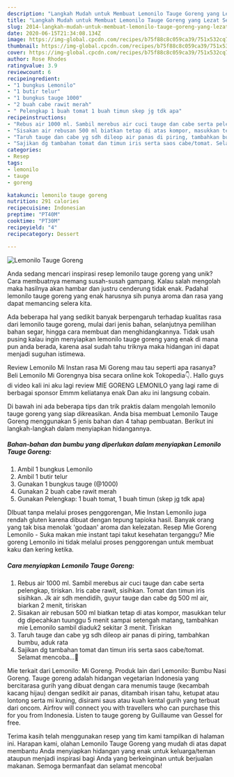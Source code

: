 ```yaml
---
description: "Langkah Mudah untuk Membuat Lemonilo Tauge Goreng yang Lezat Sekali"
title: "Langkah Mudah untuk Membuat Lemonilo Tauge Goreng yang Lezat Sekali"
slug: 2014-langkah-mudah-untuk-membuat-lemonilo-tauge-goreng-yang-lezat-sekali
date: 2020-06-15T21:34:08.134Z
image: https://img-global.cpcdn.com/recipes/b75f88c8c059ca39/751x532cq70/lemonilo-tauge-goreng-foto-resep-utama.jpg
thumbnail: https://img-global.cpcdn.com/recipes/b75f88c8c059ca39/751x532cq70/lemonilo-tauge-goreng-foto-resep-utama.jpg
cover: https://img-global.cpcdn.com/recipes/b75f88c8c059ca39/751x532cq70/lemonilo-tauge-goreng-foto-resep-utama.jpg
author: Rose Rhodes
ratingvalue: 3.9
reviewcount: 6
recipeingredient:
- "1 bungkus Lemonilo"
- "1 butir telur"
- "1 bungkus tauge 1000"
- "2 buah cabe rawit merah"
- " Pelengkap 1 buah tomat 1 buah timun skep jg tdk apa"
recipeinstructions:
- "Rebus air 1000 ml. Sambil merebus air cuci tauge dan cabe serta pelengkap, tiriskan. Iris cabe rawit, sisihkan. Tomat dan timun iris sisihkan. Jk air sdh mendidih, guyur tauge dan cabe dg 500 ml air, biarkan 2 menit, tiriskan"
- "Sisakan air rebusan 500 ml biatkan tetap di atas kompor, masukkan telur dg dipecahkan tuunggu 5 menit sampai setengah matang, tambahkan mie Lemonilo sambil diaduk2 sekitar 3 menit. Tiriskan"
- "Taruh tauge dan cabe yg sdh dileop air panas di piring, tambahkan bumbu, aduk rata"
- "Sajikan dg tambahan tomat dan timun iris serta saos cabe/tomat. Selamat mencoba...🙏"
categories:
- Resep
tags:
- lemonilo
- tauge
- goreng

katakunci: lemonilo tauge goreng 
nutrition: 291 calories
recipecuisine: Indonesian
preptime: "PT40M"
cooktime: "PT30M"
recipeyield: "4"
recipecategory: Dessert

---
```



![Lemonilo Tauge Goreng](https://img-global.cpcdn.com/recipes/b75f88c8c059ca39/751x532cq70/lemonilo-tauge-goreng-foto-resep-utama.jpg)

Anda sedang mencari inspirasi resep lemonilo tauge goreng yang unik? Cara membuatnya memang susah-susah gampang. Kalau salah mengolah maka hasilnya akan hambar dan justru cenderung tidak enak. Padahal lemonilo tauge goreng yang enak harusnya sih punya aroma dan rasa yang dapat memancing selera kita.

Ada beberapa hal yang sedikit banyak berpengaruh terhadap kualitas rasa dari lemonilo tauge goreng, mulai dari jenis bahan, selanjutnya pemilihan bahan segar, hingga cara membuat dan menghidangkannya. Tidak usah pusing kalau ingin menyiapkan lemonilo tauge goreng yang enak di mana pun anda berada, karena asal sudah tahu triknya maka hidangan ini dapat menjadi suguhan istimewa.

Review Lemonilo Mi Instan rasa Mi Goreng mau tau seperti apa rasanya? Beli Lemonilo Mi Gorengnya bisa secara online kok Tokopedia👇. Hallo guys di video kali ini aku lagi review MIE GORENG LEMONILO yang lagi rame di berbagai sponsor Emmm keliatanya enak Dan aku ini langsung cobain.


Di bawah ini ada beberapa tips dan trik praktis dalam mengolah lemonilo tauge goreng yang siap dikreasikan. Anda bisa membuat Lemonilo Tauge Goreng menggunakan 5 jenis bahan dan 4 tahap pembuatan. Berikut ini langkah-langkah dalam menyiapkan hidangannya.

<!--inarticleads1-->

##### Bahan-bahan dan bumbu yang diperlukan dalam menyiapkan Lemonilo Tauge Goreng:

1. Ambil 1 bungkus Lemonilo
1. Ambil 1 butir telur
1. Gunakan 1 bungkus tauge (@1000)
1. Gunakan 2 buah cabe rawit merah
1. Gunakan  Pelengkap: 1 buah tomat, 1 buah timun (skep jg tdk apa)


DIbuat tanpa melalui proses penggorengan, Mie Instan Lemonilo juga rendah gluten karena dibuat dengan tepung tapioka hasil. Banyak orang yang tak bisa menolak &#39;godaan&#39; aroma dan kelezatan. Resep Mie Goreng Lemonilo - Suka makan mie instant tapi takut kesehatan terganggu? Mie goreng Lemonilo ini tidak melalui proses penggorengan untuk membuat kaku dan kering ketika. 

<!--inarticleads2-->

##### Cara menyiapkan Lemonilo Tauge Goreng:

1. Rebus air 1000 ml. Sambil merebus air cuci tauge dan cabe serta pelengkap, tiriskan. Iris cabe rawit, sisihkan. Tomat dan timun iris sisihkan. Jk air sdh mendidih, guyur tauge dan cabe dg 500 ml air, biarkan 2 menit, tiriskan
1. Sisakan air rebusan 500 ml biatkan tetap di atas kompor, masukkan telur dg dipecahkan tuunggu 5 menit sampai setengah matang, tambahkan mie Lemonilo sambil diaduk2 sekitar 3 menit. Tiriskan
1. Taruh tauge dan cabe yg sdh dileop air panas di piring, tambahkan bumbu, aduk rata
1. Sajikan dg tambahan tomat dan timun iris serta saos cabe/tomat. Selamat mencoba...🙏


Mie terkait dari Lemonilo: Mi Goreng. Produk lain dari Lemonilo: Bumbu Nasi Goreng. Tauge goreng adalah hidangan vegetarian Indonesia yang bercitarasa gurih yang dibuat dengan cara menumis tauge (kecambah kacang hijau) dengan sedikit air panas, ditambah irisan tahu, ketupat atau lontong serta mi kuning, disirami saus atau kuah kental gurih yang terbuat dari oncom. Airfrov will connect you with travellers who can purchase this for you from Indonesia. Listen to tauge goreng by Guillaume van Gessel for free. 

Terima kasih telah menggunakan resep yang tim kami tampilkan di halaman ini. Harapan kami, olahan Lemonilo Tauge Goreng yang mudah di atas dapat membantu Anda menyiapkan hidangan yang enak untuk keluarga/teman ataupun menjadi inspirasi bagi Anda yang berkeinginan untuk berjualan makanan. Semoga bermanfaat dan selamat mencoba!
